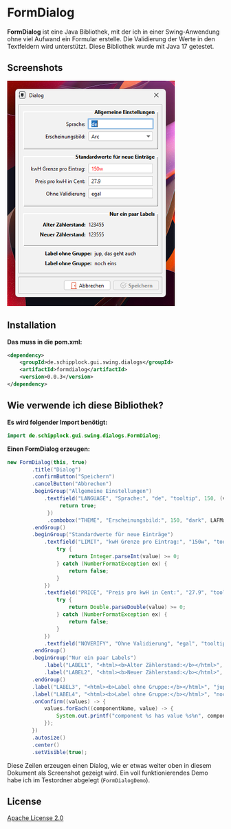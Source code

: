 # FormDialog

**FormDialog** ist eine Java Bibliothek, mit der ich in einer Swing-Anwendung ohne viel Aufwand ein Formular
erstelle. Die Validierung der Werte in den Textfeldern wird unterstützt.
Diese Bibliothek wurde mit Java 17 getestet.

## Screenshots

![](screenshots/banner.png)

## Installation

**Das muss in die pom.xml:**

```xml
<dependency>
    <groupId>de.schipplock.gui.swing.dialogs</groupId>
    <artifactId>formdialog</artifactId>
    <version>0.0.3</version>
</dependency>
```

## Wie verwende ich diese Bibliothek?

**Es wird folgender Import benötigt:**

```java
import de.schipplock.gui.swing.dialogs.FormDialog;
```

**Einen FormDialog erzeugen:**

```java
new FormDialog(this, true)
        .title("Dialog")
        .confirmButton("Speichern")
        .cancelButton("Abbrechen")
        .beginGroup("Allgemeine Einstellungen")
            .textfield("LANGUAGE", "Sprache:", "de", "tooltip", 150, (value) -> {
                 return true;
             })
             .combobox("THEME", "Erscheinungsbild:", 150, "dark", LAFManager.create().getInstalledLookAndFeelNames())
        .endGroup()
        .beginGroup("Standardwerte für neue Einträge")
            .textfield("LIMIT", "kwH Grenze pro Eintrag:", "150w", "tooltip", 150, (value) -> {
                try {
                    return Integer.parseInt(value) >= 0;
                } catch (NumberFormatException ex) {
                    return false;
                }
            })
            .textfield("PRICE", "Preis pro kwH in Cent:", "27.9", "tooltip", 150, (value) -> {
                try {
                    return Double.parseDouble(value) >= 0;
                } catch (NumberFormatException ex) {
                    return false;
                }
            })
            .textfield("NOVERIFY", "Ohne Validierung", "egal", "tooltip", 150)
        .endGroup()
        .beginGroup("Nur ein paar Labels")
            .label("LABEL1", "<html><b>Alter Zählerstand:</b></html>", "123455", "tooltip", 150)
            .label("LABEL2", "<html><b>Neuer Zählerstand:</b></html>", "123555", "tooltip", 150)
        .endGroup()
        .label("LABEL3", "<html><b>Label ohne Gruppe:</b></html>", "jup, das geht auch", "tooltip", 150)
        .label("LABEL4", "<html><b>Label ohne Gruppe:</b></html>", "noch eins", "tooltip", 150)
        .onConfirm((values) -> {
            values.forEach((componentName, value) -> {
                System.out.printf("component %s has value %s%n", componentName, value);
            });
        })
        .autosize()
        .center()
        .setVisible(true);
```

Diese Zeilen erzeugen einen Dialog, wie er etwas weiter oben in diesem Dokument als Screenshot gezeigt wird.
Ein voll funktionierendes Demo habe ich im Testordner abgelegt (`FormDialogDemo`).

## License
[Apache License 2.0](https://choosealicense.com/licenses/apache-2.0/)